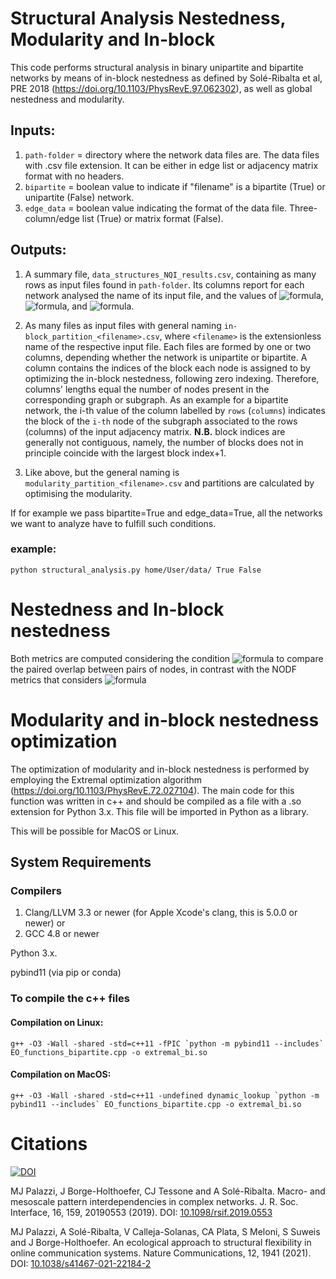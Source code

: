# Structural Analysis Nestedness, Modularity and In-block

This code performs structural analysis in binary unipartite and bipartite networks by means of in-block nestedness
as defined by Solé-Ribalta et al, PRE 2018 (https://doi.org/10.1103/PhysRevE.97.062302), as well as global nestedness and modularity.
        
## Inputs:
       
1) `path-folder` =  directory where the network data files are. The data files with .csv file extension.
It can be either in edge list or adjacency matrix format with no headers. 
2) `bipartite` =  boolean value to indicate if "filename" is a bipartite (True) or unipartite (False) network.
3) `edge_data` = boolean value indicating the format of the data file. Three-column/edge list (True) or matrix format (False).

## Outputs:

1) A summary file, `data_structures_NQI_results.csv`, containing as many rows as input files found in `path-folder`. 
 Its columns report for each network analysed the name of its input file, and
the values of ![formula](https://render.githubusercontent.com/render/math?math=\mathcal{N}),
![formula](https://render.githubusercontent.com/render/math?math=Q), 
and ![formula](https://render.githubusercontent.com/render/math?math=\mathcal{I}).

2) As many files as input files with general naming `in-block_partition_<filename>.csv`, where `<filename>` is the extensionless name of the respective input file.
 Each files are formed by one or two columns, depending whether the network is unipartite or bipartite.
A column contains the indices of the block each node is assigned to by optimizing the in-block nestedness, following zero indexing.
Therefore, columns' lengths equal the number of nodes present in the corresponding graph or subgraph.
As an example for a bipartite network, the i-th value of the column labelled by `rows` (`columns`) 
indicates the block of the `i-th` node of the subgraph associated to the rows (columns) of the input adjacency matrix.
**N.B.** block indices are generally not contiguous, namely, the number of blocks does not in principle coincide with the largest block index+1.   

3) Like above, but the general naming is `modularity_partition_<filename>.csv` and partitions are calculated by optimising the modularity.
	
If for example we pass bipartite=True and edge_data=True, all the networks we want to analyze have to fulfill such conditions.

### example: 
```
python structural_analysis.py home/User/data/ True False

```
# Nestedness and In-block nestedness

Both metrics are computed considering the condition ![formula](https://render.githubusercontent.com/render/math?math=k_i>=k_j) to compare the paired overlap between pairs of nodes, in contrast with the NODF metrics that considers ![formula](https://render.githubusercontent.com/render/math?math=k_i>k_j)

# Modularity and in-block nestedness optimization

The optimization of modularity and in-block nestedness is performed by employing the Extremal optimization algorithm (https://doi.org/10.1103/PhysRevE.72.027104).
The main code for this function was written in c++ and should be compiled as a file with a .so extension for Python 3.x. This file will be imported in Python as a library. 

This will be possible for MacOS or Linux.


## System Requirements 	
### Compilers 

1) Clang/LLVM 3.3 or newer (for Apple Xcode's clang, this is 5.0.0 or newer) or
2) GCC 4.8 or newer

Python 3.x.

pybind11 (via pip or conda)

### To compile the c++ files 

#### Compilation on Linux: 
```
g++ -O3 -Wall -shared -std=c++11 -fPIC `python -m pybind11 --includes` EO_functions_bipartite.cpp -o extremal_bi.so
```
	
#### Compilation on MacOS: 
```
g++ -O3 -Wall -shared -std=c++11 -undefined dynamic_lookup `python -m pybind11 --includes` EO_functions_bipartite.cpp -o extremal_bi.so
```

# Citations

[![DOI](https://zenodo.org/badge/DOI/10.5281/zenodo.4557009.svg)](https://doi.org/10.5281/zenodo.4557009)

MJ Palazzi, J Borge-Holthoefer, CJ Tessone and A Solé-Ribalta. Macro- and mesoscale pattern interdependencies in complex networks. J. R. Soc. Interface, 16, 159, 20190553 (2019). DOI: [10.1098/rsif.2019.0553](https://doi.org/10.1098/rsif.2019.0553)

MJ Palazzi, A Solé-Ribalta, V Calleja-Solanas, CA Plata, S Meloni, S Suweis and J Borge-Holthoefer. An ecological approach to structural flexibility in online communication systems. Nature Communications, 12, 1941 (2021). DOI: [10.1038/s41467-021-22184-2](https://doi.org/10.1038/s41467-021-22184-2)

